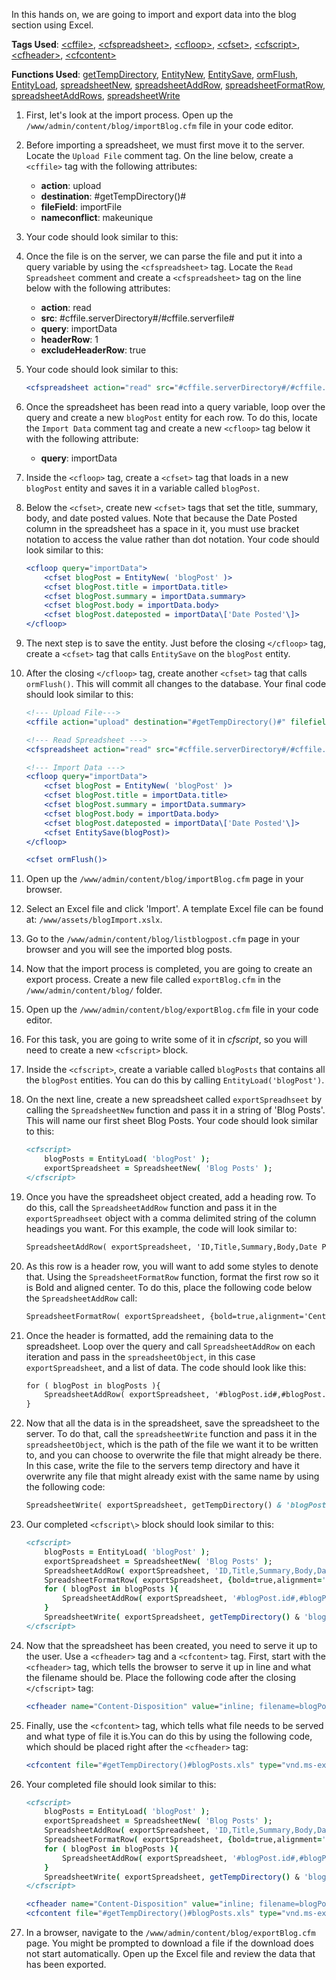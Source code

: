 In this hands on, we are going to import and export data into the blog section using Excel.

**Tags Used**: [\<cffile>](https://helpx.adobe.com/coldfusion/cfml-reference/coldfusion-tags/tags-f/cffile.html), [\<cfspreadsheet>](https://helpx.adobe.com/coldfusion/cfml-reference/coldfusion-tags/tags-r-s/cfspreadsheet.html), [\<cfloop>](https://helpx.adobe.com/coldfusion/cfml-reference/coldfusion-tags/tags-j-l/cfloop.html), [\<cfset>](https://helpx.adobe.com/coldfusion/cfml-reference/coldfusion-tags/tags-r-s/cfset.html), [\<cfscript>](https://helpx.adobe.com/coldfusion/cfml-reference/coldfusion-tags/tags-r-s/cfscript.html), [\<cfheader>](https://helpx.adobe.com/coldfusion/cfml-reference/coldfusion-tags/tags-g-h/cfheader.html), [\<cfcontent>](https://helpx.adobe.com/coldfusion/cfml-reference/coldfusion-tags/tags-c/cfcontent.html)

**Functions Used**: [getTempDirectory](https://helpx.adobe.com/coldfusion/cfml-reference/coldfusion-functions/functions-e-g/gettempdirectory.html), [EntityNew](https://helpx.adobe.com/coldfusion/cfml-reference/coldfusion-functions/functions-e-g/entitynew.html), [EntitySave](https://helpx.adobe.com/coldfusion/cfml-reference/coldfusion-functions/functions-e-g/entitysave.html), [ormFlush](https://helpx.adobe.com/coldfusion/cfml-reference/coldfusion-functions/functions-m-r/ormflush.html), [EntityLoad](https://helpx.adobe.com/coldfusion/cfml-reference/coldfusion-functions/functions-e-g/entityload.html), [spreadsheetNew](https://helpx.adobe.com/coldfusion/cfml-reference/coldfusion-functions/functions-s/spreadsheetnew.html), [spreadsheetAddRow](https://helpx.adobe.com/coldfusion/cfml-reference/coldfusion-functions/functions-s/spreadsheetaddrow.html), [spreadsheetFormatRow](https://helpx.adobe.com/coldfusion/cfml-reference/coldfusion-functions/functions-s/spreadsheetformatrow.html), [spreadsheetAddRows](https://helpx.adobe.com/coldfusion/cfml-reference/coldfusion-functions/functions-s/spreadsheetaddrows.html), [spreadsheetWrite](https://helpx.adobe.com/coldfusion/cfml-reference/coldfusion-functions/functions-s/spreadsheetwrite.html)

1. First, let's look at the import process. Open up the `/www/admin/content/blog/importBlog.cfm` file in your code editor.
1. Before importing a spreadsheet, we must first move it to the server. Locate the `Upload File` comment tag. On the line below, create a `<cffile>` tag with the following attributes:
    * **action**: upload
    * **destination**: #getTempDirectory()#
    * **fileField**: importFile
    * **nameconflict**: makeunique
1. Your code should look similar to this:

    <cffile action="upload" destination="#getTempDirectory()#" filefield="importFile" nameconflict="makeunique">

1. Once the file is on the server, we can parse the file and put it into a query variable by using the `<cfspreadsheet>` tag. Locate the `Read Spreadsheet` comment and create a `<cfspreadsheet>` tag on the line below with the following attributes:
    * **action**: read
    * **src**: #cffile.serverDirectory#/#cffile.serverfile#
    * **query**: importData
    * **headerRow**: 1
    * **excludeHeaderRow**: true
1. Your code should look similar to this:

    ```cfml
    <cfspreadsheet action="read" src="#cffile.serverDirectory#/#cffile.serverfile#" query="importData" headerrow="1" excludeheaderrow="true">
    ```

1. Once the spreadsheet has been read into a query variable, loop over the query and create a new `blogPost` entity for each row. To do this, locate the `Import Data` comment tag and create a new `<cfloop>` tag below it with the following attribute:
    * **query**: importData
1. Inside the `<cfloop>` tag, create a `<cfset>` tag that loads in a new `blogPost` entity and saves it in a variable called `blogPost`.
1. Below the `<cfset>`, create new `<cfset>` tags that set the title, summary, body, and date posted values. Note that because the Date Posted column in the spreadsheet has a space in it, you must use bracket notation to access the value rather than dot notation. Your code should look similar to this:

    ```cfml
    <cfloop query="importData">
        <cfset blogPost = EntityNew( 'blogPost' )>
        <cfset blogPost.title = importData.title>
        <cfset blogPost.summary = importData.summary>
        <cfset blogPost.body = importData.body>
        <cfset blogPost.dateposted = importData\['Date Posted'\]>
    </cfloop>
    ```

1. The next step is to save the entity. Just before the closing `</cfloop>` tag, create a `<cfset>` tag that calls `EntitySave` on the `blogPost` entity.
1. After the closing `</cfloop>` tag, create another `<cfset>` tag that calls `ormFlush()`. This will commit all changes to the database. Your final code should look similar to this:

    ```cfml
    <!--- Upload File--->
    <cffile action="upload" destination="#getTempDirectory()#" filefield="importFile" nameconflict="makeunique">

    <!--- Read Spreadsheet --->
    <cfspreadsheet action="read" src="#cffile.serverDirectory#/#cffile.serverfile#" query="importData" headerrow="1" excludeheaderrow="true">

    <!--- Import Data --->
    <cfloop query="importData">
        <cfset blogPost = EntityNew( 'blogPost' )>
        <cfset blogPost.title = importData.title>
        <cfset blogPost.summary = importData.summary>
        <cfset blogPost.body = importData.body>
        <cfset blogPost.dateposted = importData\['Date Posted'\]>
        <cfset EntitySave(blogPost)>
    </cfloop>

    <cfset ormFlush()>
    ```

1. Open up the `/www/admin/content/blog/importBlog.cfm` page in your browser.
1. Select an Excel file and click 'Import'. A template Excel file can be found at: `/www/assets/blogImport.xslx`.
1. Go to the `/www/admin/content/blog/listblogpost.cfm` page in your browser and you will see the imported blog posts.
1. Now that the import process is completed, you are going to create an export process. Create a new file called `exportBlog.cfm` in the `/www/admin/content/blog/` folder.
1. Open up the `/www/admin/content/blog/exportBlog.cfm` file in your code editor.
1. For this task, you are going to write some of it in *cfscript*, so you will need to create a new `<cfscript>` block.
1. Inside the `<cfscript>`, create a variable called `blogPosts` that contains all the `blogPost` entities. You can do this by calling `EntityLoad('blogPost')`.
1. On the next line, create a new spreadsheet called `exportSpreadhseet` by calling the `SpreadsheetNew` function and pass it in a string of 'Blog Posts'. This will name our first sheet Blog Posts. Your code should look similar to this:

    ```cfml
    <cfscript>
        blogPosts = EntityLoad( 'blogPost' );
        exportSpreadsheet = SpreadsheetNew( 'Blog Posts' );
    </cfscript>
    ```

1. Once you have the spreadsheet object created, add a heading row. To do this, call the `SpreadsheetAddRow` function and pass it in the `exportSpreadhseet` object with a comma delimited string of the column headings you want. For this example, the code will look similar to:

    ```cfml
    SpreadsheetAddRow( exportSpreadsheet, 'ID,Title,Summary,Body,Date Posted' );
    ```

1. As this row is a header row, you will want to add some styles to denote that. Using the `SpreadsheetFormatRow` function, format the first row so it is Bold and aligned center. To do this, place the following code below the `SpreadsheetAddRow` call:

    ```cfml
    SpreadsheetFormatRow( exportSpreadsheet, {bold=true,alignment='Center'}, 1 );
    ```

1. Once the header is formatted, add the remaining data to the spreadsheet. Loop over the query and call `SpreadsheetAddRow` on each iteration and pass in the `spreadsheetObject`, in this case `exportSpreadsheet`, and a list of data. The code should look like this:

    ```cfml
    for ( blogPost in blogPosts ){
        SpreadsheetAddRow( exportSpreadsheet, '#blogPost.id#,#blogPost.title#,#blogPost.summary#,#blogPost.body#,#blogPost.datePosted#' );
    }
    ```

1. Now that all the data is in the spreadsheet, save the spreadsheet to the server. To do that, call the `spreadsheetWrite` function and pass it in the `spreadsheetObject`, which is the path of the file we want it to be written to, and you can choose to overwrite the file that might already be there. In this case, write the file to the servers temp directory and have it overwrite any file that might already exist with the same name by using the following code:

    ```cfml
    SpreadsheetWrite( exportSpreadsheet, getTempDirectory() & 'blogPosts.xls', true );
    ```

1. Our completed `<cfscript\>` block should look similar to this:

    ```cfml
    <cfscript>
        blogPosts = EntityLoad( 'blogPost' );
        exportSpreadsheet = SpreadsheetNew( 'Blog Posts' );
        SpreadsheetAddRow( exportSpreadsheet, 'ID,Title,Summary,Body,Date Posted' );
        SpreadsheetFormatRow( exportSpreadsheet, {bold=true,alignment='Center'}, 1 );
        for ( blogPost in blogPosts ){
            SpreadsheetAddRow( exportSpreadsheet, '#blogPost.id#,#blogPost.title#,#blogPost.summary#,#blogPost.body#,#blogPost.datePosted#' );
        }
        SpreadsheetWrite( exportSpreadsheet, getTempDirectory() & 'blogPosts.xls', true );
    </cfscript>
    ```

1. Now that the spreadsheet has been created, you need to serve it up to the user. Use a `<cfheader>` tag and a `<cfcontent>` tag. First, start with the `<cfheader>` tag, which tells the browser to serve it up in line and what the filename should be. Place the following code after the closing `</cfscript>` tag:

    ```cfml
    <cfheader name="Content-Disposition" value="inline; filename=blogPosts.xls">
    ```

1. Finally, use the `<cfcontent>` tag, which tells what file needs to be served and what type of file it is.You can do this by using the following code, which should be placed right after the `<cfheader>` tag:

    ```cfml
    <cfcontent file="#getTempDirectory()#blogPosts.xls" type="vnd.ms-excel">
    ```

1. Your completed file should look similar to this:

    ```cfml
    <cfscript>
        blogPosts = EntityLoad( 'blogPost' );
        exportSpreadsheet = SpreadsheetNew( 'Blog Posts' );
        SpreadsheetAddRow( exportSpreadsheet, 'ID,Title,Summary,Body,Date Posted' );
        SpreadsheetFormatRow( exportSpreadsheet, {bold=true,alignment='Center'}, 1 );
        for ( blogPost in blogPosts ){
            SpreadsheetAddRow( exportSpreadsheet, '#blogPost.id#,#blogPost.title#,#blogPost.summary#,#blogPost.body#,#blogPost.datePosted#' );
        }
        SpreadsheetWrite( exportSpreadsheet, getTempDirectory() & 'blogPosts.xls', true );
    </cfscript>

    <cfheader name="Content-Disposition" value="inline; filename=blogPosts.xls">
    <cfcontent file="#getTempDirectory()#blogPosts.xls" type="vnd.ms-excel">
    ```

1. In a browser, navigate to the `/www/admin/content/blog/exportBlog.cfm` page. You might be prompted to download a file if the download does not start automatically. Open up the Excel file and review the data that has been exported.
